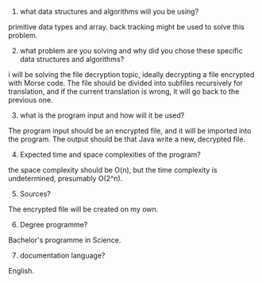 1. what data structures and algorithms will you be using?

primitive data types and array. back tracking might be used to solve this problem.

2. what problem are you solving and why did you chose these specific data structures and
algorithms?

i will be solving the file decryption topic, ideally decrypting a file encrypted with Morse
code. The file should be divided into subfiles recursively for translation, and if the current
translation is wrong, it will go back to the previous one.

3. what is the program input and how will it be used?

The program input should be an encrypted file, and it will be imported into the program.
The output should be that Java write a new, decrypted file.

4. Expected time and space complexities of the program?

the space complexity should be O(n), but the time complexity is undetermined,
presumably O(2^n).

5. Sources?

The encrypted file will be created on my own.

6. Degree programme?

Bachelor's programme in Science.

7. documentation language?

English.
